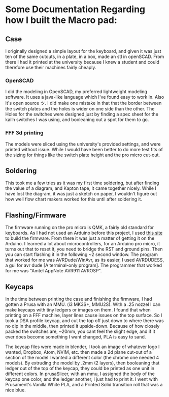 # Some Documentation Regarding how I built the Macro pad:
## Case
I originally designed a simple layout for the keyboard, and given it was just ten of the same cutouts, in a plate, in a box, made an stl in openSCAD. From there I had it printed at the university because I knew a student and could therefore use their machines fairly cheaply.
### OpenSCAD
I did the modeling in OpenSCAD, my preferred lightweight modeling software. It uses a java-like language which I've found easy to work in. Also It's open source ツ. I did make one mistake in that  that the border between the switch plates and the holes is wider on one side than the other. The Holes for the switches were designed just by finding a spec sheet for the kailh switches I was using, and booleaning out a spot for them to go.
### FFF 3d printing
The models were sliced using the university's provided settings, and were printed without issue. While I would have been better to do more test fits of the sizing for things like the switch plate height and the pro micro cut-out.
## Soldering
This took me a few tries as it was my first time soldering, but after finding the value of a diagram, and Kapton tape, it came together nicely. While I have lost the diagram, it was just a sketch on paper, I wouldn't figure out how well flow chart makers worked for this until after soldering it.
## Flashing/Firmware
The firmware running on the pro micro is QMK, a fairly old standard for keyboards. As I had not used an Arduino before this project, I used [this site](https://kbfirmware.com/) to build the firmware. From there it was just a matter of getting it on the Arduino. I learned a lot about microcontrollers, for an Arduino pro micro, it turns out that to reset it, you need to bridge the RST and ground pins. Then you can start flashing it in the following ~2 second window. The program that worked for me was AVRDude/WinAvr, as its easier, I used AVRDUDESS, a gui for avr dude [A terminal-only program]. The programmer that worked for me was "Amtel AppNote AVR911 AVROSP".
## Keycaps
In the time between printing the case and finishing the firmware, I had gotten a Prusa with an MMU. (i3 MK3S+, MMU2S). With a .25 nozzel I can make keycaps with tiny ledgers or images on them. I found that when printing on a FFF machine, layer lines cause issues on the top surface. So I took a DSA profile keycap, and cut the top off just down to where there was no dip in the middle, then printed it upside-down. Because of how closely packed the switches are, ~20mm, you cant feel the slight edge, and if it ever does become something I want changed, PLA is easy to sand.

The keycap files were made in blender, I took an image of whatever logo I wanted, Dropbox, Atom, NVIM, etc. then made a 2d plane cut-out of a section of the model I wanted a different color (the chrome one needed 4 models). By extruding the model by .2mm (2 layers), then booleaning that ledger out of the top of the keycap, they could be printed as one unit in different colors. In prusaSlicer, with an mmu, I assigned the body of the keycap one color, and the ledger another, I just had to print it. I went with Prusament's Vanilla White PLA, and a Printed Solid transition roll that was a nice blue.
